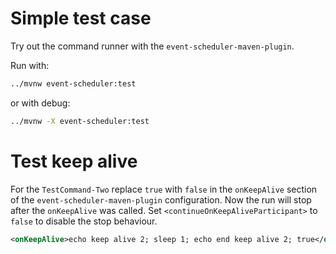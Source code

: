 # Simple test case

Try out the command runner with the `event-scheduler-maven-plugin`.

Run with:

```bash
../mvnw event-scheduler:test
```

or with debug:

```bash
../mvnw -X event-scheduler:test
```

# Test keep alive

For the `TestCommand-Two` replace `true` with `false` in the `onKeepAlive` section of the `event-scheduler-maven-plugin` configuration.
Now the run will stop after the `onKeepAlive` was called. Set `<continueOnKeepAliveParticipant>` to `false` to disable the stop behaviour.

```xml
<onKeepAlive>echo keep alive 2; sleep 1; echo end keep alive 2; true</onKeepAlive>
```